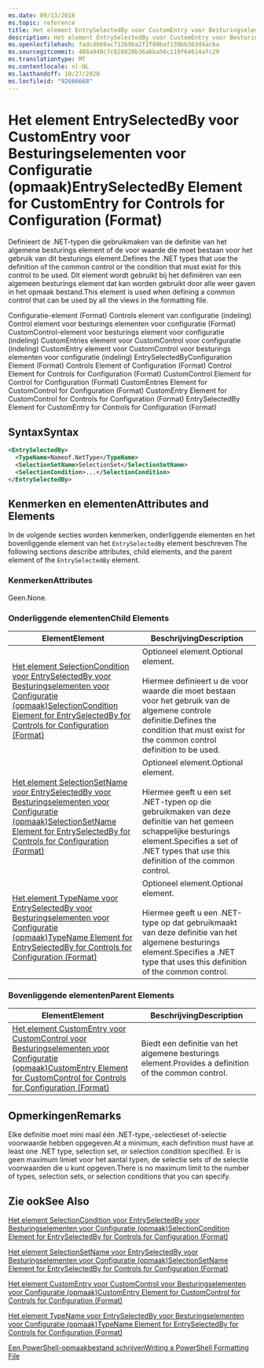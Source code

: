 ```yaml
---
ms.date: 09/13/2016
ms.topic: reference
title: Het element EntrySelectedBy voor CustomEntry voor Besturingselementen voor Configuratie (opmaak)
description: Het element EntrySelectedBy voor CustomEntry voor Besturingselementen voor Configuratie (opmaak)
ms.openlocfilehash: fadcdb69ac71269ba2f2f80baf139bb363d4acba
ms.sourcegitcommit: 488a940c7c828820b36a6ba56c119f64614afc29
ms.translationtype: MT
ms.contentlocale: nl-NL
ms.lasthandoff: 10/27/2020
ms.locfileid: "92666668"
---
```

# <a name="entryselectedby-element-for-customentry-for-controls-for-configuration-format"></a><span data-ttu-id="7cf6a-103">Het element EntrySelectedBy voor CustomEntry voor Besturingselementen voor Configuratie (opmaak)</span><span class="sxs-lookup"><span data-stu-id="7cf6a-103">EntrySelectedBy Element for CustomEntry for Controls for Configuration (Format)</span></span>

<span data-ttu-id="7cf6a-104">Definieert de .NET-typen die gebruikmaken van de definitie van het algemene besturings element of de voor waarde die moet bestaan voor het gebruik van dit besturings element.</span><span class="sxs-lookup"><span data-stu-id="7cf6a-104">Defines the .NET types that use the definition of the common control or the condition that must exist for this control to be used.</span></span> <span data-ttu-id="7cf6a-105">Dit element wordt gebruikt bij het definiëren van een algemeen besturings element dat kan worden gebruikt door alle weer gaven in het opmaak bestand.</span><span class="sxs-lookup"><span data-stu-id="7cf6a-105">This element is used when defining a common control that can be used by all the views in the formatting file.</span></span>

<span data-ttu-id="7cf6a-106">Configuratie-element (Format) Controls element van configuratie (indeling) Control element voor besturings elementen voor configuratie (Format) CustomControl-element voor besturings element voor configuratie (indeling) CustomEntries element voor CustomControl voor configuratie (indeling) CustomEntry element voor CustomControl voor besturings elementen voor configuratie (indeling) EntrySelectedBy</span><span class="sxs-lookup"><span data-stu-id="7cf6a-106">Configuration Element (Format) Controls Element of Configuration (Format) Control Element for Controls for Configuration (Format) CustomControl Element for Control for Configuration (Format) CustomEntries Element for CustomControl for Configuration (Format) CustomEntry Element for CustomControl for Controls for Configuration (Format) EntrySelectedBy Element for CustomEntry for Controls for Configuration (Format)</span></span>

## <a name="syntax"></a><span data-ttu-id="7cf6a-107">Syntax</span><span class="sxs-lookup"><span data-stu-id="7cf6a-107">Syntax</span></span>

```xml
<EntrySelectedBy>
  <TypeName>Nameof.NetType</TypeName>
  <SelectionSetName>SelectionSet</SelectionSetName>
  <SelectionCondition>...</SelectionCondition>
</EntrySelectedBy>
```

## <a name="attributes-and-elements"></a><span data-ttu-id="7cf6a-108">Kenmerken en elementen</span><span class="sxs-lookup"><span data-stu-id="7cf6a-108">Attributes and Elements</span></span>

<span data-ttu-id="7cf6a-109">In de volgende secties worden kenmerken, onderliggende elementen en het bovenliggende element van het `EntrySelectedBy` element beschreven.</span><span class="sxs-lookup"><span data-stu-id="7cf6a-109">The following sections describe attributes, child elements, and the parent element of the `EntrySelectedBy` element.</span></span>

### <a name="attributes"></a><span data-ttu-id="7cf6a-110">Kenmerken</span><span class="sxs-lookup"><span data-stu-id="7cf6a-110">Attributes</span></span>

<span data-ttu-id="7cf6a-111">Geen.</span><span class="sxs-lookup"><span data-stu-id="7cf6a-111">None.</span></span>

### <a name="child-elements"></a><span data-ttu-id="7cf6a-112">Onderliggende elementen</span><span class="sxs-lookup"><span data-stu-id="7cf6a-112">Child Elements</span></span>

|<span data-ttu-id="7cf6a-113">Element</span><span class="sxs-lookup"><span data-stu-id="7cf6a-113">Element</span></span>|<span data-ttu-id="7cf6a-114">Beschrijving</span><span class="sxs-lookup"><span data-stu-id="7cf6a-114">Description</span></span>|
|-------------|-----------------|
|[<span data-ttu-id="7cf6a-115">Het element SelectionCondition voor EntrySelectedBy voor Besturingselementen voor Configuratie (opmaak)</span><span class="sxs-lookup"><span data-stu-id="7cf6a-115">SelectionCondition Element for EntrySelectedBy for Controls for Configuration (Format)</span></span>](./selectioncondition-element-for-entryselectedby-for-controls-for-configuration-format.md)|<span data-ttu-id="7cf6a-116">Optioneel element.</span><span class="sxs-lookup"><span data-stu-id="7cf6a-116">Optional element.</span></span><br /><br /> <span data-ttu-id="7cf6a-117">Hiermee definieert u de voor waarde die moet bestaan voor het gebruik van de algemene controle definitie.</span><span class="sxs-lookup"><span data-stu-id="7cf6a-117">Defines the condition that must exist for the common control definition to be used.</span></span>|
|[<span data-ttu-id="7cf6a-118">Het element SelectionSetName voor EntrySelectedBy voor Besturingselementen voor Configuratie (opmaak)</span><span class="sxs-lookup"><span data-stu-id="7cf6a-118">SelectionSetName Element for EntrySelectedBy for Controls for Configuration (Format)</span></span>](./selectionsetname-element-for-selectioncondition-for-controls-for-configuration-format.md)|<span data-ttu-id="7cf6a-119">Optioneel element.</span><span class="sxs-lookup"><span data-stu-id="7cf6a-119">Optional element.</span></span><br /><br /> <span data-ttu-id="7cf6a-120">Hiermee geeft u een set .NET-typen op die gebruikmaken van deze definitie van het gemeen schappelijke besturings element.</span><span class="sxs-lookup"><span data-stu-id="7cf6a-120">Specifies a set of .NET types that use this definition of the common control.</span></span>|
|[<span data-ttu-id="7cf6a-121">Het element TypeName voor EntrySelectedBy voor Besturingselementen voor Configuratie (opmaak)</span><span class="sxs-lookup"><span data-stu-id="7cf6a-121">TypeName Element for EntrySelectedBy for Controls for Configuration (Format)</span></span>](./typename-element-for-entryselectedby-for-controls-for-configuration-format.md)|<span data-ttu-id="7cf6a-122">Optioneel element.</span><span class="sxs-lookup"><span data-stu-id="7cf6a-122">Optional element.</span></span><br /><br /> <span data-ttu-id="7cf6a-123">Hiermee geeft u een .NET-type op dat gebruikmaakt van deze definitie van het algemene besturings element.</span><span class="sxs-lookup"><span data-stu-id="7cf6a-123">Specifies a .NET type that uses this definition of the common control.</span></span>|

### <a name="parent-elements"></a><span data-ttu-id="7cf6a-124">Bovenliggende elementen</span><span class="sxs-lookup"><span data-stu-id="7cf6a-124">Parent Elements</span></span>

|<span data-ttu-id="7cf6a-125">Element</span><span class="sxs-lookup"><span data-stu-id="7cf6a-125">Element</span></span>|<span data-ttu-id="7cf6a-126">Beschrijving</span><span class="sxs-lookup"><span data-stu-id="7cf6a-126">Description</span></span>|
|-------------|-----------------|
|[<span data-ttu-id="7cf6a-127">Het element CustomEntry voor CustomControl voor Besturingselementen voor Configuratie (opmaak)</span><span class="sxs-lookup"><span data-stu-id="7cf6a-127">CustomEntry Element for CustomControl for Controls for Configuration (Format)</span></span>](./customentry-element-for-customcontrol-for-controls-for-configuration-format.md)|<span data-ttu-id="7cf6a-128">Biedt een definitie van het algemene besturings element.</span><span class="sxs-lookup"><span data-stu-id="7cf6a-128">Provides a definition of the common control.</span></span>|

## <a name="remarks"></a><span data-ttu-id="7cf6a-129">Opmerkingen</span><span class="sxs-lookup"><span data-stu-id="7cf6a-129">Remarks</span></span>

<span data-ttu-id="7cf6a-130">Elke definitie moet mini maal één .NET-type,-selectieset of-selectie voorwaarde hebben opgegeven.</span><span class="sxs-lookup"><span data-stu-id="7cf6a-130">At a minimum, each definition must have at least one .NET type, selection set, or selection condition specified.</span></span> <span data-ttu-id="7cf6a-131">Er is geen maximum limiet voor het aantal typen, de selectie sets of de selectie voorwaarden die u kunt opgeven.</span><span class="sxs-lookup"><span data-stu-id="7cf6a-131">There is no maximum limit to the number of types, selection sets, or selection conditions that you can specify.</span></span>

## <a name="see-also"></a><span data-ttu-id="7cf6a-132">Zie ook</span><span class="sxs-lookup"><span data-stu-id="7cf6a-132">See Also</span></span>

[<span data-ttu-id="7cf6a-133">Het element SelectionCondition voor EntrySelectedBy voor Besturingselementen voor Configuratie (opmaak)</span><span class="sxs-lookup"><span data-stu-id="7cf6a-133">SelectionCondition Element for EntrySelectedBy for Controls for Configuration (Format)</span></span>](./selectioncondition-element-for-entryselectedby-for-controls-for-configuration-format.md)

[<span data-ttu-id="7cf6a-134">Het element SelectionSetName voor EntrySelectedBy voor Besturingselementen voor Configuratie (opmaak)</span><span class="sxs-lookup"><span data-stu-id="7cf6a-134">SelectionSetName Element for EntrySelectedBy for Controls for Configuration (Format)</span></span>](./selectionsetname-element-for-selectioncondition-for-controls-for-configuration-format.md)

[<span data-ttu-id="7cf6a-135">Het element CustomEntry voor CustomControl voor Besturingselementen voor Configuratie (opmaak)</span><span class="sxs-lookup"><span data-stu-id="7cf6a-135">CustomEntry Element for CustomControl for Controls for Configuration (Format)</span></span>](./customentry-element-for-customcontrol-for-controls-for-configuration-format.md)

[<span data-ttu-id="7cf6a-136">Het element TypeName voor EntrySelectedBy voor Besturingselementen voor Configuratie (opmaak)</span><span class="sxs-lookup"><span data-stu-id="7cf6a-136">TypeName Element for EntrySelectedBy for Controls for Configuration (Format)</span></span>](./typename-element-for-selectioncondition-for-controls-for-configuration-format.md)

[<span data-ttu-id="7cf6a-137">Een PowerShell-opmaakbestand schrijven</span><span class="sxs-lookup"><span data-stu-id="7cf6a-137">Writing a PowerShell Formatting File</span></span>](./writing-a-powershell-formatting-file.md)
